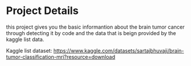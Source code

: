 # Project Details

this project gives you the basic informantion about the brain tumor cancer through detecting it by code and the data that is beign provided by the kaggle list data.

Kaggle list dataset:
https://www.kaggle.com/datasets/sartajbhuvaji/brain-tumor-classification-mri?resource=download
